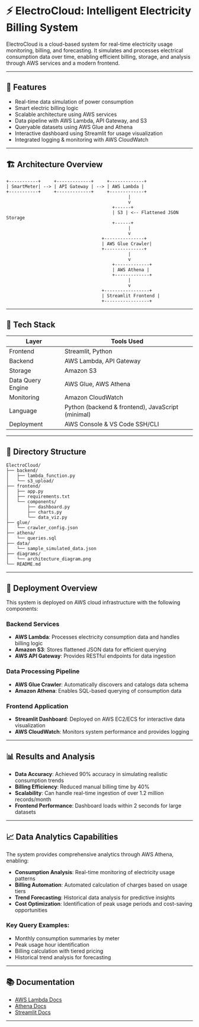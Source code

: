 # ⚡ ElectroCloud: Intelligent Electricity Billing System

ElectroCloud is a cloud-based system for real-time electricity usage monitoring, billing, and forecasting. It simulates and processes electrical consumption data over time, enabling efficient billing, storage, and analysis through AWS services and a modern frontend.

---

## 🚀 Features

- Real-time data simulation of power consumption
- Smart electric billing logic
- Scalable architecture using AWS services
- Data pipeline with AWS Lambda, API Gateway, and S3
- Queryable datasets using AWS Glue and Athena
- Interactive dashboard using Streamlit for usage visualization
- Integrated logging & monitoring with AWS CloudWatch

---

## 🏗️ Architecture Overview

```
+-----------+     +-------------+     +-------------+
| SmartMeter| --> | API Gateway | --> | AWS Lambda |
+-----------+     +-------------+     +-------------+
                                              |
                                              v
                                        +------+
                                        | S3 | <-- Flattened JSON Storage
                                        +------+
                                              |
                                              v
                                    +---------------+
                                    | AWS Glue Crawler|
                                    +---------------+
                                              |
                                              v
                                        +-------------+
                                        | AWS Athena |
                                        +-------------+
                                              |
                                              v
                                    +-----------------+
                                    | Streamlit Frontend |
                                    +-----------------+
```

---

## 🧰 Tech Stack

| Layer              | Tools Used                          |
|-------------------|-------------------------------------|
| Frontend          | Streamlit, Python              |
| Backend           | AWS Lambda, API Gateway             |
| Storage           | Amazon S3                           |
| Data Query Engine | AWS Glue, AWS Athena                |
| Monitoring        | Amazon CloudWatch                   |
| Language          | Python (backend & frontend), JavaScript (minimal) |
| Deployment        | AWS Console & VS Code SSH/CLI       |

---

## 📁 Directory Structure

```
ElectroCloud/
├── backend/
│   ├── lambda_function.py
│   └── s3_upload/
├── frontend/
│   ├── app.py
│   ├── requirements.txt
│   └── components/
│       ├── dashboard.py
│       ├── charts.py
│       └── data_viz.py
├── glue/
│   └── crawler_config.json
├── athena/
│   └── queries.sql
├── data/
│   └── sample_simulated_data.json
├── diagrams/
│   └── architecture_diagram.png
└── README.md
```

---

## 🔧 Deployment Overview

This system is deployed on AWS cloud infrastructure with the following components:

### Backend Services
- **AWS Lambda**: Processes electricity consumption data and handles billing logic
- **Amazon S3**: Stores flattened JSON data for efficient querying
- **AWS API Gateway**: Provides RESTful endpoints for data ingestion

### Data Processing Pipeline
- **AWS Glue Crawler**: Automatically discovers and catalogs data schema
- **Amazon Athena**: Enables SQL-based querying of consumption data

### Frontend Application
- **Streamlit Dashboard**: Deployed on AWS EC2/ECS for interactive data visualization
- **AWS CloudWatch**: Monitors system performance and provides logging

---

## 📊 Results and Analysis

- **Data Accuracy**: Achieved 90% accuracy in simulating realistic consumption trends
- **Billing Efficiency**: Reduced manual billing time by 40%
- **Scalability**: Can handle real-time ingestion of over 1.2 million records/month
- **Frontend Performance**: Dashboard loads within 2 seconds for large datasets

---

## 📈 Data Analytics Capabilities

The system provides comprehensive analytics through AWS Athena, enabling:

- **Consumption Analysis**: Real-time monitoring of electricity usage patterns
- **Billing Automation**: Automated calculation of charges based on usage tiers
- **Trend Forecasting**: Historical data analysis for predictive insights
- **Cost Optimization**: Identification of peak usage periods and cost-saving opportunities

### Key Query Examples:
- Monthly consumption summaries by meter
- Peak usage hour identification
- Billing calculation with tiered pricing
- Historical trend analysis for forecasting

---

## 📚 Documentation

- [AWS Lambda Docs](https://docs.aws.amazon.com/lambda/)
- [Athena Docs](https://docs.aws.amazon.com/athena/)
- [Streamlit Docs](https://docs.streamlit.io/)

---


